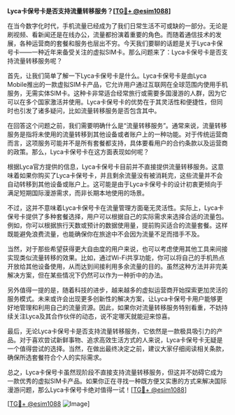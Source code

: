 **Lyca卡保号卡是否支持流量转移服务？[[TG💪+ @esim1088](https://t.me/s/esim1088)]**

在当今数字化时代，手机流量已经成为了我们日常生活不可或缺的一部分。无论是刷视频、看新闻还是在线办公，流量都扮演着重要的角色。而随着通信技术的发展，各种运营商的套餐和服务也层出不穷。今天我们要聊的话题是关于Lyca卡保号卡——一种近年来备受关注的虚拟SIM卡。那么问题来了：Lyca卡保号卡是否支持流量转移服务呢？

首先，让我们简单了解一下Lyca卡保号卡是什么。Lyca卡保号卡是由Lyca Mobile推出的一款虚拟SIM卡产品，它允许用户通过互联网在全球范围内使用手机服务，无需实体SIM卡。这种卡非常适合经常旅行或需要多国漫游的人群，因为它可以在多个国家激活并使用。Lyca卡保号卡的优势在于其灵活性和便捷性，但同时也引发了诸多疑问，比如流量转移服务是否包含其中。

在回答这个问题之前，我们需要明确什么是“流量转移服务”。通常来说，流量转移服务是指将未使用的流量转移到其他设备或者账户上的一种功能。对于传统运营商而言，这项服务可能并不是所有套餐都支持，具体要看用户的合约条款以及运营商的政策。那么，Lyca卡保号卡在这方面表现如何呢？

根据Lyca官方提供的信息，Lyca卡保号卡目前并不直接提供流量转移服务。这意味着如果你购买了Lyca卡保号卡，并且剩余流量没有被消耗完，这些流量并不会自动转移到其他设备或账户上。这可能是由于Lyca卡保号卡的设计初衷更倾向于满足短期国际漫游需求，而非长期本地使用的场景。

不过，这并不意味着Lyca卡保号卡在流量管理方面毫无灵活性。实际上，Lyca卡保号卡提供了多种套餐选择，用户可以根据自己的实际需求来选择合适的流量包。例如，你可以根据旅行天数或预计的数据使用量，提前购买适合的流量套餐。这样既能避免浪费流量，也能确保你在旅途中不会因为流量不足而措手不及。

当然，对于那些希望获得更大自由度的用户来说，也可以考虑使用其他工具来间接实现类似流量转移的效果。比如，通过Wi-Fi共享功能，你可以将自己的手机热点开放给其他设备使用，从而达到间接利用多余流量的目的。虽然这种方法并非完美解决方案，但在某些情况下仍然可以作为一种折中的办法。

另外值得一提的是，随着科技的进步，越来越多的虚拟运营商开始探索更加灵活的服务模式。未来或许会出现更多创新性的解决方案，让Lyca卡保号卡用户能够更好地管理和利用自己的流量资源。因此，如果你对流量转移服务特别看重，不妨持续关注Lyca及其合作伙伴的动态，说不定哪天就能迎来惊喜。

最后，无论Lyca卡保号卡是否支持流量转移服务，它依然是一款极具吸引力的产品。对于喜欢尝试新鲜事物、追求高效生活方式的人来说，Lyca卡保号卡无疑是一个值得尝试的选择。当然，在做出最终决定之前，建议大家仔细阅读相关条款，确保所选套餐符合个人的实际需求。

总之，Lyca卡保号卡虽然现阶段不直接支持流量转移服务，但这并不妨碍它成为一款优秀的虚拟SIM卡产品。如果你正在寻找一种既方便又实惠的方式来解决国际漫游问题，那么Lyca卡保号卡绝对值得一试！[[TG💪+ @esim1088](https://t.me/s/esim1088)]

[[TG💪+ @esim1088](https://t.me/s/esim1088) ![Image](https://i.postimg.cc/4NQfJmqS/Snipaste-2025-05-13-00-14-12.png)]